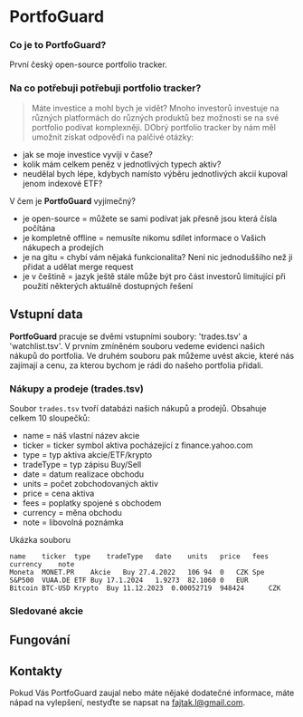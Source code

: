 # **PortfoGuard**

### Co je to **PortfoGuard**?
První český open-source portfolio tracker.

### Na co potřebuji potřebuji portfolio tracker?
> Máte investice a mohl bych je vidět?
Mnoho investorů investuje na různých platformách do různých produktů bez možnosti se na své portfolio podívat komplexněji. DObrý portfolio tracker by nám měl umožnit získat odpověďi na palčivé otázky:
- jak se moje investice vyvíjí v čase?
- kolik mám celkem peněz v jednotlivých typech aktiv?
- neudělal bych lépe, kdybych namísto výběru jednotlivých akcií kupoval jenom indexové ETF?

V čem je **PortfoGuard** vyjímečný?
- je open-source = můžete se sami podívat jak přesně jsou která čísla počítána
- je kompletně offline = nemusíte nikomu sdílet informace o Vašich nákupech a prodejích
- je na gitu = chybí vám nějaká funkcionalita? Není nic jednoduššího než ji přidat a udělat merge request
- je v češtině = jazyk ještě stále může být pro část investorů limitující při použití některých aktuálně dostupných řešení

## Vstupní data
**PortfoGuard** pracuje se dvěmi vstupními soubory: 'trades.tsv' a 'watchlist.tsv'. V prvním zmíněném souboru vedeme evidenci našich nákupů do portfolia. Ve druhém souboru pak můžeme uvést akcie, které nás zajímají a cenu, za kterou bychom je rádi do našeho portfolia přidali.
### Nákupy a prodeje (trades.tsv)

Soubor `trades.tsv` tvoří databázi našich nákupů a prodejů. Obsahuje celkem 10 sloupečků:
- name = náš vlastní název akcie
- ticker = ticker symbol aktiva pocházející z finance.yahoo.com
- type = typ aktiva akcie/ETF/krypto
- tradeType = typ zápisu Buy/Sell
- date = datum realizace obchodu
- units = počet zobchodovaných aktiv
- price = cena aktiva
- fees = poplatky spojené s obchodem
- currency = měna obchodu
- note = libovolná poznámka

Ukázka souboru

```
name	ticker	type	tradeType	date	units	price	fees	currency	note
Moneta	MONET.PR	Akcie	Buy	27.4.2022	106	94	0	CZK	Spe
S&P500	VUAA.DE	ETF	Buy	17.1.2024	1.9273	82.1060	0	EUR
Bitcoin	BTC-USD	Krypto	Buy	11.12.2023	0.00052719	948424		CZK
```

### Sledované akcie

## Fungování

## Kontakty
Pokud Vás PortfoGuard zaujal nebo máte nějaké dodatečné informace, máte nápad na vylepšení, nestyďte se napsat na fajtak.l@gmail.com.